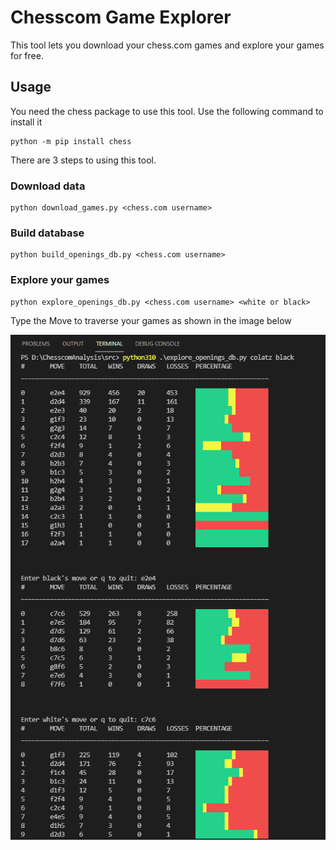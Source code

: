 # Chesscom Game Explorer
This tool lets you download your chess.com games and explore your games for free.

## Usage
You need the chess package to use this tool. Use the following command to install it

```
python -m pip install chess
```

There are 3 steps to using this tool.
### Download data
```
python download_games.py <chess.com username>
```

### Build database
```
python build_openings_db.py <chess.com username>
```

### Explore your games
```
python explore_openings_db.py <chess.com username> <white or black>
```

Type the Move to traverse your games as shown in the image below

![Explore games](./images/explore-screenshot.png)